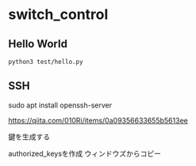 # switch_control

## Hello World
```
python3 test/hello.py
```

## SSH
sudo apt install openssh-server

https://qiita.com/010Ri/items/0a09356633655b5613ee

鍵を生成する

authorized_keysを作成
ウィンドウズからコピー
